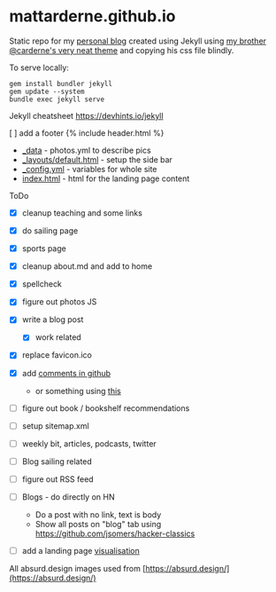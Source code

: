 # mattarderne.github.io

Static repo for my [personal blog](https://rdrn.dev/) created using Jekyll using [my brother @carderne's very neat theme](https://github.com/carderne/carderne.github.io) and copying his css file blindly.

To serve locally:
```
gem install bundler jekyll
gem update --system
bundle exec jekyll serve
```

Jekyll cheatsheet https://devhints.io/jekyll

[ ] add a footer {% include header.html %}


* [_data](/_data) - photos.yml to describe pics
* [_layouts/default.html](/_layouts/default.html) -  setup the side bar
* [_config.yml](/_config.yml) -  variables for whole site
* [index.html](/index.html) -  html for the landing page content




ToDo

- [x] cleanup teaching and some links
- [x] do sailing page
- [x] sports page
- [x] cleanup about.md and add to home
- [x] spellcheck
- [x] figure out photos JS
- [x] write a blog post
    - [x]  work related
- [x] replace favicon.ico

- [x] add [comments in github](https://dc25.github.io/myBlog/2017/06/24/using-github-comments-in-a-jekyll-blog.html)
    - or something using [this](https://github.com/open-source-ideas/open-source-ideas.github.io)
- [ ] figure out book / bookshelf recommendations
- [ ] setup sitemap.xml
- [ ] weekly bit, articles, podcasts, twitter
- [ ] Blog sailing related
- [ ] figure out RSS feed
- [ ] Blogs - do directly on HN
    - Do a post with no link, text is body
    - Show all posts on "blog" tab using https://github.com/jsomers/hacker-classics
- [ ] add a landing page [visualisation](https://ptsjs.org/demo/?name=htmlform.scope)

All absurd.design images used from [https://absurd.design/](https://absurd.design/)